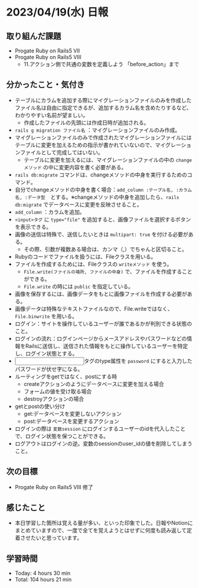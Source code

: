 # 2023/04/19(水) 日報
## 取り組んだ課題
- Progate Ruby on Rails5 Ⅶ
- Progate Ruby on Rails5 Ⅷ
  - 11.アクション側で共通の変数を定義しよう 「before_action」まで

## 分かったこと・気付き
- テーブルにカラムを追加する際にマイグレーションファイルのみを作成したファイル名は自由に指定できるが、追加するカラム名を含めたりするなど、わかりやすい名前が望ましい。
  - 作成したファイルの先頭には作成日時が追加される。
- `rails g migration ファイル名` ：マイグレーションファイルのみ作成。
- マイグレーションファイルのみで作成されたマイグレーションファイルにはテーブルに変更を加えるための指示が書かれていないので、マイグレーションファイルとして完成してはいない。
  - テーブルに変更を加えるには、マイグレーションファイルの中の `changeメソッド` の中に変更内容を書く必要がある。
- `rails db:migrate` コマンドは、changeメソッドの中身を実行するためのコマンド。
- 自分でchangeメソッドの中身を書く場合：`add_column :テーブル名, :カラム名, :データ型`　とする。※changeメソッドの中身を追加したら、`rails db:migrate` でデータベースに変更を反映させること。
- `add_column` ：カラムを追加。
- `<input>タグ` に `type="file"` を追加すると、画像ファイルを選択するボタンを表示できる。
- 画像の送信は特殊で、送信したいときは `multipart: true` を付ける必要がある。
  - その際、引数が複数ある場合は、カンマ（,）でちゃんと区切ること。
- Rubyのコードでファイルを扱うには、Fileクラスを用いる。
- ファイルを作成するためには、Fileクラスの `writeメソッド` を使う。
  - `File.write(ファイルの場所, ファイルの中身)` で、ファイルを作成することができる。
  - `File.write` の時には `public` を指定している。
- 画像を保存するには、画像データをもとに画像ファイルを作成する必要がある。
- 画像データは特殊なテキストファイルなので、File.writeではなく、`File.binwrite` を用いる。
- ログイン：サイトを操作しているユーザーが誰であるかが判別できる状態のこと。
- ログインの流れ：ログインページからメースアドレスやパスワードなどの情報をRailsに送信し、送信された情報をもとに操作しているユーザーを特定し、ログイン状態とする。
- <input>タグのtype属性を `password` にすると入力したパスワードが伏せ字になる。
- ルーティングをgetではなく、postにする時
  - createアクションのようにデータベースに変更を加える場合
  - フォームの値を受け取る場合
  - destroyアクションの場合
- getとpostの使い分け
  - get:データベースを変更しないアクション
  - post:データベースを変更するアクション
- ログインの際は `変数session` にログインするユーザーのidを代入したことで、ログイン状態を保つことができる。
- ログアウトはログインの逆。変数のsessionのuser_idの値を削除してしまうこと。

## 次の目標
- Progate Ruby on Rails5 Ⅷ 修了

## 感じたこと
- 本日学習した箇所は覚える量が多い、といった印象でした。日報やNotionにまとめていますので、一度で全てを覚えようとはせずに何度も読み返して定着させたいと思っています。

## 学習時間
- Today:   4 hours 30 min
- Total: 104 hours 21 min
